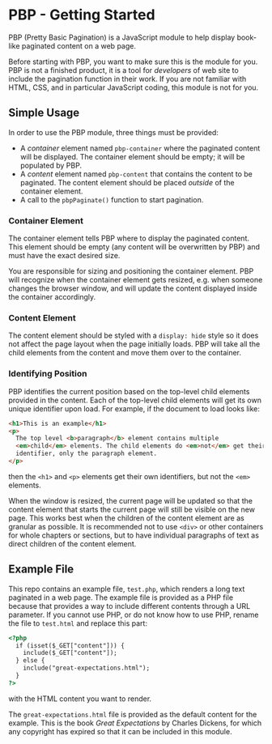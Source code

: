 # PBP - Getting Started

PBP (Pretty Basic Pagination) is a JavaScript module to help display
book-like paginated content on a web page.

Before starting with PBP, you want to make sure this is the module for
you. PBP is not a finished product, it is a tool for _developers_ of web site
to include the pagination function in their work. If you are not familiar
with HTML, CSS, and in particular JavaScript coding, this module is not
for you.

## Simple Usage

In order to use the PBP module, three things must be provided:

- A _container_ element named `pbp-container` where the paginated
  content will be displayed. The container element should be empty; it will
  be populated by PBP.
- A _content_ element named `pbp-content` that contains the content to be
  paginated. The content element should be placed _outside_ of the container
  element.
- A call to the `pbpPaginate()` function to start pagination.

### Container Element

The container element tells PBP where to display the paginated content. This
element should be empty (any content will be overwritten by PBP) and must have
the exact desired size.

You are responsible for sizing and positioning the container element. PBP will
recognize when the container element gets resized, e.g. when someone changes
the browser window, and will update the content displayed inside the container
accordingly.

### Content Element

The content element should be styled with a `display: hide` style so it does
not affect the page layout when the page initially loads. PBP will take all
the child elements from the content and move them over to the container.

### Identifying Position

PBP identifies the current position based on the top-level child elements
provided in the content. Each of the top-level child elements will get
its own unique identifier upon load. For example, if the document to load
looks like:

```html
<h1>This is an example</h1>
<p>
  The top level <b>paragraph</b> element contains multiple
  <em>child</em> elements. The child elements do <em>not</em> get their own
  identifier, only the paragraph element.
</p>
```

then the `<h1>` and `<p>` elements get their own identifiers, but not the
`<em>` elements.

When the window is resized, the current
page will be updated so that the content element that starts the current
page will still be visible on the new page. This works best when the
children of the content element are as granular as possible. It is recommended
not to use `<div>` or other containers for whole chapters or sections, but to
have individual paragraphs of text as direct children of the content element.

## Example File

This repo contains an example file, `test.php`, which renders a long text
paginated in a web page. The example file is provided as a PHP file because
that provides a way to include different contents through a URL parameter.
If you cannot use PHP, or do not know how to use PHP, rename the file to
`test.html` and replace this part:

```html
<?php
  if (isset($_GET["content"])) {
    include($_GET["content"]);
  } else {
    include("great-expectations.html");
  }
?>
```

with the HTML content you want to render.

The `great-expectations.html` file is provided as the default content for the
example. This is the book _Great Expectations_ by Charles Dickens, for which
any copyright has expired so that it can be included in this module.
